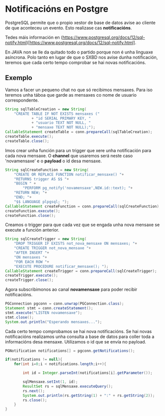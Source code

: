 # Notificacións en Postgre
PostgreSQL permite que o propio xestor de base de datos avise ao cliente de que aconteceu un evento. Esto realizase cas **notificacións**.

Tedes máis información en (https://www.postgresql.org/docs/12/sql-notify.html)[https://www.postgresql.org/docs/12/sql-notify.html].

En JAVA non se lle da quitado todo o partido porque non é unha linguaxe asíncrona. Polo tanto en lugar de que o SXBD nos avise dunha notificación, teremos que cada certo tempo comprobar se hai novas notificacións.

## Exemplo
Vamos a facer un pequeno chat no que só recibimos mensaxes. Para iso teremos unha táboa que garde as mensaxes co nome de usuario correspondente.

```java
String sqlTableCreation = new String(
    "CREATE TABLE IF NOT EXISTS mensaxes ("
            + "id SERIAL PRIMARY KEY, "
            + "usuario TEXT NOT NULL, "
            + "mensaxe TEXT NOT NULL);");
CallableStatement createTable = conn.prepareCall(sqlTableCreation);
createTable.execute();
createTable.close();
```
Imos crear unha función para un trigger que xere unha notificación para cada nova mensaxe. O **channel** que usaremos será neste caso 'novamensaxe' e o **payload** o id desa mensaxe.

```java
String sqlCreateFunction = new String(
    "CREATE OR REPLACE FUNCTION notificar_mensaxe() "+
    "RETURNS trigger AS $$ "+
    "BEGIN " +
        "PERFORM pg_notify('novamensaxe',NEW.id::text); "+
    "RETURN NEW; "+
    "END; "+
    "$$ LANGUAGE plpgsql; ");
CallableStatement createFunction = conn.prepareCall(sqlCreateFunction);
createFunction.execute();
createFunction.close();
```

Creamos o trigger para que cada vez que se engada unha nova mensaxe se execute a función anterior.
```java
String sqlCreateTrigger = new String(
    "DROP TRIGGER IF EXISTS not_nova_mensaxe ON mensaxes; "+
    "CREATE TRIGGER not_nova_mensaxe "+
    "AFTER INSERT "+
    "ON mensaxes "+
    "FOR EACH ROW "+
    "EXECUTE PROCEDURE notificar_mensaxe(); ");
CallableStatement createTrigger = conn.prepareCall(sqlCreateTrigger);
createTrigger.execute();
createTrigger.close();
```
Agora subscribimonos ao canal **novamensaxe** para poder recibir notificacións.
```java
PGConnection pgconn = conn.unwrap(PGConnection.class);
Statement stmt = conn.createStatement();
stmt.execute("LISTEN novamensaxe");
stmt.close();
System.out.println("Esperando mensaxes...");
```

Cada certo tempo comprobamos se hai nova notificacións. Se hai novas notificacións realizamos unha consulta a base de datos para coller toda a informacións desa mensaxe. Utilizamos o id que se envía no payload.

```java
PGNotification notifications[] = pgconn.getNotifications();

if(notifications != null){
    for(int i=0;i < notifications.length;i++){

        int id = Integer.parseInt(notifications[i].getParameter());

        sqlMensaxe.setInt(1, id);
        ResultSet rs = sqlMensaxe.executeQuery();
        rs.next();
        System.out.println(rs.getString(1) + ":" + rs.getString(2));
        rs.close();
    }
}
```
